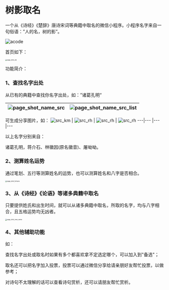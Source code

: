 # 树影取名

一个从《诗经》《楚辞》唐诗宋词等典籍中取名的微信小程序。小程序名字来自一句俗语：”人的名，树的影”。

![acode](./imgs/acode.png)

首页如下：

<img src="./imgs/page_shot_idx.png" alt="page_shot_idx" style="zoom:33%;" />

功能简介：

### 1、查找名字出处

从已有的典籍中查找你名字出处，如：”诸葛孔明“

![page_shot_name_src](./imgs/page_shot_name_src.png) |  ![page_shot_name_src_list](./imgs/page_shot_name_src_list.png)
---|---

可生成分享图片，如：
![src_km](./imgs/src_km.jpg) |  ![src_rh](./imgs/src_js.jpg) |  ![src_rh](./imgs/src_hy.jpg) |  ![src_rh](./imgs/src_yy.jpg)
---|--- |--- |--- 

以上名字分别来自：

诸葛孔明，蒋介石、林徽因(原名徽音)、屠呦呦。

### 2、测算姓名运势

通过笔划、五行等测算姓名的运势，也可以测算姓名和八字是否相合。

<img src="./imgs/page_shot_fortune.png" alt="page_shot_fortune" style="zoom:33%;" />

### 3、从《诗经》《论语》等诸多典籍中取名

只要提供姓氏和出生时间，就可以从诸多典籍中取名，所取的名字，均与八字相合，且五格运势均无凶者。

<img src="./imgs/page_shot_new_name.png" alt="page_shot_new_name" style="zoom:33%;" />



### 4、其他辅助功能

如：

查找名字出处或取名时如果有多个都喜欢拿不定选定哪个，可以加入到"备选"；

取名还可以把名字加入投票，投票可以通过微信分享给请亲朋好友帮忙投票，以做参考；

对诗句不太理解的话可以查看诗句赏析，还可以请朋友帮忙赏析。

